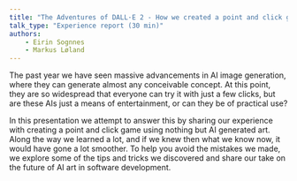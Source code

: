 ```yaml
---
title: "The Adventures of DALL·E 2 - How we created a point and click game using nothing but AI generated art"
talk_type: "Experience report (30 min)"
authors:
    - Eirin Sognnes
    - Markus Løland
---
```

The past year we have seen massive advancements in AI image generation, where they can generate almost any conceivable concept. At this point, they are so widespread that everyone can try it with just a few clicks, but are these AIs just a means of entertainment, or can they be of practical use?

In this presentation we attempt to answer this by sharing our experience with creating a point and click game using nothing but AI generated art. Along the way we learned a lot, and if we knew then what we know now, it would have gone a lot smoother. To help you avoid the mistakes we made, we explore some of the tips and tricks we discovered and share our take on the future of AI art in software development.

